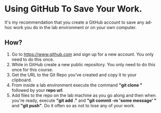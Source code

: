 # Using GitHub To Save Your Work.

It's my recommendation that you create a GitHub account to save any ad-hoc work you do in the lab environment or on your own computer.

## How?

1. Go to https://www.github.com and sign up for a new account. You only need to do this once.
2. While in GitHub create a new public repository. You only need to do this once for this course.
3. Get the URL to the Git Repo you've created and copy it to your clipboard.
4. From inside a lab environment execute the command **"git clone "** followed by your **repo url**. 
5. Add files to the repo on the lab machine as you go along and then when you're ready, execute **"git add ."** and **"git commit -m 'some message' "** and **"git push"**. Do it often so as not to lose any of your work.